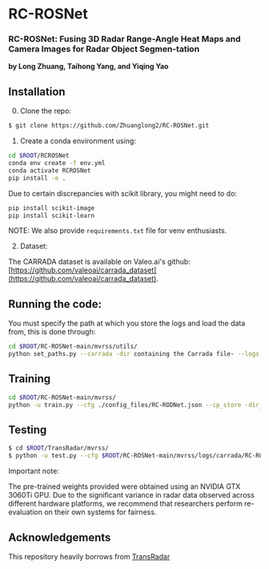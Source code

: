 # RC-ROSNet
### **RC-ROSNet: Fusing 3D Radar Range-Angle Heat Maps and Camera Images for Radar Object Segmen-tation**

**by Long Zhuang, Taihong Yang, and Yiqing Yao**

## Installation

0. Clone the repo:

```bash
$ git clone https://github.com/Zhuanglong2/RC-ROSNet.git
```

1. Create a conda environment using:

```bash
cd $ROOT/RCROSNet
conda env create -f env.yml
conda activate RCROSNet
pip install -e .
```

Due to certain discrepancies with scikit library, you might need to do:

```bash
pip install scikit-image
pip install scikit-learn
```

NOTE: We also provide `requirements.txt` file for venv enthusiasts.

2. Dataset:

The CARRADA dataset is available on Valeo.ai's github: [https://github.com/valeoai/carrada_dataset](https://github.com/valeoai/carrada_dataset).

## Running the code:

You must specify the path at which you store the logs and load the data from, this is done through:

```bash
cd $ROOT/RC-ROSNet-main/mvrss/utils/
python set_paths.py --carrada -dir containing the Carrada file- --logs -dir_to_output-
```

## Training

```bash
cd $ROOT/RC-ROSNet-main/mvrss/ 
python -u train.py --cfg ./config_files/RC-RODNet.json --cp_store -dir_to_checkpoint_store-
```

## Testing

```bash
$ cd $ROOT/TransRadar/mvrss/ 
$ python -u test.py --cfg $ROOT/RC-ROSNet-main/mvrss/logs/carrada/RC-RODNet/RC-RODNet_3/config.json
```

Important note:

The pre-trained weights provided were obtained using an NVIDIA GTX 3060Ti GPU. Due to the significant variance in radar data observed across different hardware platforms, we recommend that researchers perform re-evaluation on their own systems for fairness.

## Acknowledgements

This repository heavily borrows from [TransRadar](https://openaccess.thecvf.com/content/WACV2024/papers/Dalbah_TransRadar_Adaptive-Directional_Transformer_for_Real-Time_Multi-View_Radar_Semantic_Segmentation_WACV_2024_paper.pdf)


